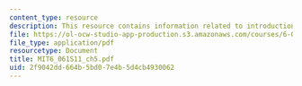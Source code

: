 ```yaml
---
content_type: resource
description: This resource contains information related to introduction to load flow.
file: https://ol-ocw-studio-app-production.s3.amazonaws.com/courses/6-061-introduction-to-electric-power-systems-spring-2011/2f9042dd664b5bd07e4b5d4cb4930062_MIT6_061S11_ch5.pdf
file_type: application/pdf
resourcetype: Document
title: MIT6_061S11_ch5.pdf
uid: 2f9042dd-664b-5bd0-7e4b-5d4cb4930062
---
```


